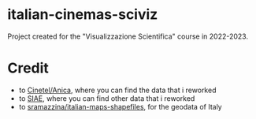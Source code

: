 # italian-cinemas-sciviz
Project created for the "Visualizzazione Scientifica" course in 2022-2023.
 
# Credit
- to [Cinetel/Anica](https://www.cinetel.it/pages/studi_e_ricerche.php), where you can find the data that i reworked
- to [SIAE](https://www.siae.it/it/), where you can find other data that i reworked
- to [sramazzina/italian-maps-shapefiles](https://github.com/sramazzina/italian-maps-shapefiles), for the geodata of Italy